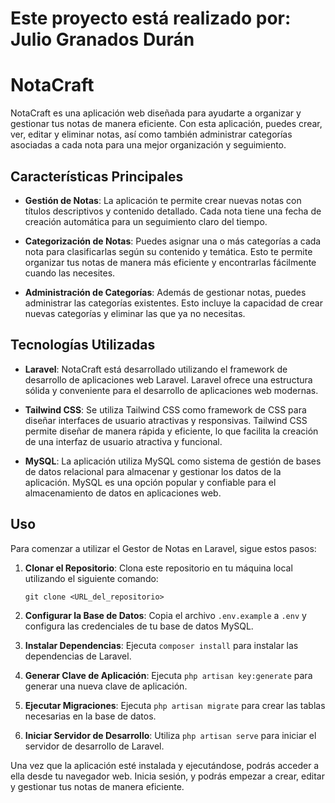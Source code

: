 # Este proyecto está realizado por: Julio Granados Durán
# NotaCraft

NotaCraft es una aplicación web diseñada para ayudarte a organizar y gestionar tus notas de manera eficiente. Con esta aplicación, puedes crear, ver, editar y eliminar notas, así como también administrar categorías asociadas a cada nota para una mejor organización y seguimiento.

## Características Principales

- **Gestión de Notas**: La aplicación te permite crear nuevas notas con títulos descriptivos y contenido detallado. Cada nota tiene una fecha de creación automática para un seguimiento claro del tiempo.

- **Categorización de Notas**: Puedes asignar una o más categorías a cada nota para clasificarlas según su contenido y temática. Esto te permite organizar tus notas de manera más eficiente y encontrarlas fácilmente cuando las necesites.

- **Administración de Categorías**: Además de gestionar notas, puedes administrar las categorías existentes. Esto incluye la capacidad de crear nuevas categorías y eliminar las que ya no necesitas.

## Tecnologías Utilizadas

- **Laravel**: NotaCraft está desarrollado utilizando el framework de desarrollo de aplicaciones web Laravel. Laravel ofrece una estructura sólida y conveniente para el desarrollo de aplicaciones web modernas.

- **Tailwind CSS**: Se utiliza Tailwind CSS como framework de CSS para diseñar interfaces de usuario atractivas y responsivas. Tailwind CSS permite diseñar de manera rápida y eficiente, lo que facilita la creación de una interfaz de usuario atractiva y funcional.

- **MySQL**: La aplicación utiliza MySQL como sistema de gestión de bases de datos relacional para almacenar y gestionar los datos de la aplicación. MySQL es una opción popular y confiable para el almacenamiento de datos en aplicaciones web.

## Uso

Para comenzar a utilizar el Gestor de Notas en Laravel, sigue estos pasos:

1. **Clonar el Repositorio**: Clona este repositorio en tu máquina local utilizando el siguiente comando:

    ```
    git clone <URL_del_repositorio>
    ```

2. **Configurar la Base de Datos**: Copia el archivo `.env.example` a `.env` y configura las credenciales de tu base de datos MySQL.

3. **Instalar Dependencias**: Ejecuta `composer install` para instalar las dependencias de Laravel.

4. **Generar Clave de Aplicación**: Ejecuta `php artisan key:generate` para generar una nueva clave de aplicación.

5. **Ejecutar Migraciones**: Ejecuta `php artisan migrate` para crear las tablas necesarias en la base de datos.

6. **Iniciar Servidor de Desarrollo**: Utiliza `php artisan serve` para iniciar el servidor de desarrollo de Laravel.

Una vez que la aplicación esté instalada y ejecutándose, podrás acceder a ella desde tu navegador web. Inicia sesión, y podrás empezar a crear, editar y gestionar tus notas de manera eficiente.

